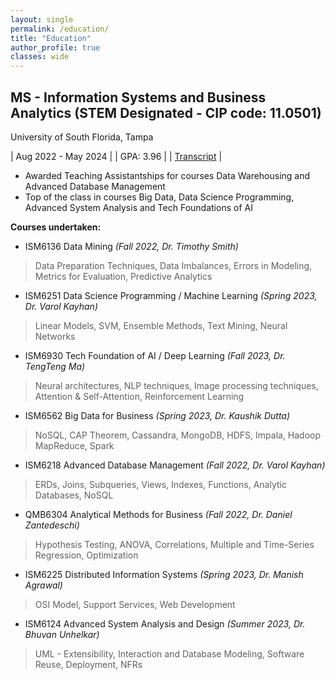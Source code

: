 ```yaml
---
layout: single
permalink: /education/
title: "Education"
author_profile: true
classes: wide
---
```


MS - Information Systems and Business Analytics (STEM Designated - CIP code: 11.0501)
---------   
University of South Florida, Tampa

| Aug 2022 - May 2024 |
| GPA: 3.96           |
| [Transcript]("https://drive.google.com/file/d/1Lq1sEVuvhlmGMvW42tWC3ZFTBSyROAhd/view?usp=drive_link") |

- Awarded Teaching Assistantships for courses Data Warehousing and Advanced Database Management
- Top of the class in courses Big Data, Data Science Programming, Advanced System Analysis and Tech Foundations of AI

**Courses undertaken:**

- ISM6136 Data Mining *(Fall 2022, Dr. Timothy Smith)*
> Data Preparation Techniques, Data Imbalances, Errors in Modeling, Metrics for Evaluation, Predictive Analytics
- ISM6251 Data Science Programming / Machine Learning *(Spring 2023, Dr. Varol Kayhan)*
> Linear Models, SVM, Ensemble Methods, Text Mining, Neural Networks
- ISM6930 Tech Foundation of AI / Deep Learning *(Fall 2023, Dr. TengTeng Ma)*
> Neural architectures, NLP techniques, Image processing techniques, Attention & Self-Attention, Reinforcement Learning
- ISM6562 Big Data for Business *(Spring 2023, Dr. Kaushik Dutta)*
> NoSQL, CAP Theorem, Cassandra, MongoDB, HDFS, Impala, Hadoop MapReduce, Spark
- ISM6218 Advanced Database Management *(Fall 2022, Dr. Varol Kayhan)*
> ERDs, Joins, Subqueries, Views, Indexes, Functions, Analytic Databases, NoSQL
- QMB6304 Analytical Methods for Business  *(Fall 2022, Dr. Daniel Zantedeschi)*
> Hypothesis Testing, ANOVA, Correlations, Multiple and Time-Series Regression, Optimization
- ISM6225 Distributed Information Systems *(Spring 2023, Dr. Manish Agrawal)*
> OSI Model, Support Services, Web Development
- ISM6124 Advanced System Analysis and Design *(Summer 2023, Dr. Bhuvan Unhelkar)*
> UML - Extensibility, Interaction and Database Modeling, Software Reuse, Deployment, NFRs

